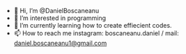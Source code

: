 - 👋 Hi, I’m @DanielBoscaneanu
- 👀 I’m interested in programming  
- 🌱 I’m currently learning how to create effiecient codes.
- 📫 How to reach me instagram: boscaneanu.daniel / mail: daniel.boscaneanu1@gmail.com

<!---
DanielBoscaneanu/DanielBoscaneanu is a ✨ special ✨ repository because its `README.md` (this file) appears on your GitHub profile.
You can click the Preview link to take a look at your changes.
--->
